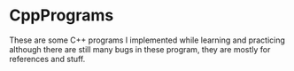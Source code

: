 # CppPrograms

These are some C++ programs I implemented while learning and practicing although there are still many bugs in these program, they are mostly for references and stuff.

